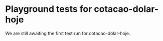 # Playground tests for cotacao-dolar-hoje
We are still awaiting the first test run for cotacao-dolar-hoje.
